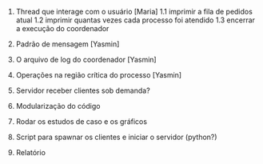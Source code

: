 1. Thread que interage com o usuário [Maria]
	1.1  imprimir a fila de pedidos atual
	1.2  imprimir quantas vezes cada processo foi atendido
	1.3  encerrar a execução do coordenador

2. Padrão de mensagem [Yasmin] 
3. O arquivo de log do coordenador [Yasmin]
4. Operações na região crítica do processo [Yasmin]
	
5. Servidor receber clientes sob demanda?

6. Modularização do código
7. Rodar os estudos de caso e os gráficos
8. Script para spawnar os clientes e iniciar o servidor (python?)
9. Relatório
